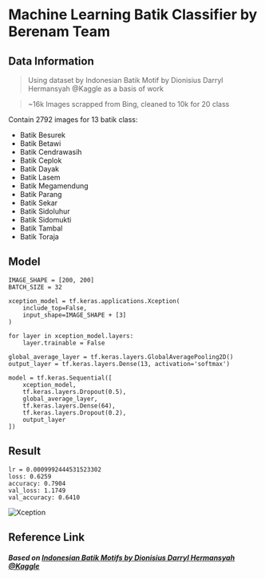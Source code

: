 # Machine Learning Batik Classifier by Berenam Team

## Data Information
> Using dataset by Indonesian Batik Motif by Dionisius Darryl Hermansyah @Kaggle as a basis of work

> ~16k Images scrapped from Bing, cleaned to 10k for 20 class

Contain 2792 images for 13 batik class:
- Batik Besurek
- Batik Betawi
- Batik Cendrawasih
- Batik Ceplok
- Batik Dayak
- Batik Lasem
- Batik Megamendung
- Batik Parang
- Batik Sekar
- Batik Sidoluhur
- Batik Sidomukti
- Batik Tambal
- Batik Toraja

## Model
```
IMAGE_SHAPE = [200, 200]
BATCH_SIZE = 32

xception_model = tf.keras.applications.Xception(
    include_top=False,
    input_shape=IMAGE_SHAPE + [3]
)

for layer in xception_model.layers:
    layer.trainable = False

global_average_layer = tf.keras.layers.GlobalAveragePooling2D()
output_layer = tf.keras.layers.Dense(13, activation='softmax')

model = tf.keras.Sequential([
    xception_model,
    tf.keras.layers.Dropout(0.5),
    global_average_layer,
    tf.keras.layers.Dense(64),
    tf.keras.layers.Dropout(0.2),
    output_layer
])
```

## Result

```
lr = 0.0009992444531523302
loss: 0.6259
accuracy: 0.7904
val_loss: 1.1749
val_accuracy: 0.6410
```

![Xception](https://i.imgur.com/PMnmyhr.png "Xception")

## Reference Link
##### Based on [Indonesian Batik Motifs by Dionisius Darryl Hermansyah @Kaggle](https://www.kaggle.com/dionisiusdh/indonesian-batik-motifs)


